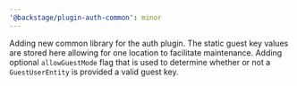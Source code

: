 ```yaml
---
'@backstage/plugin-auth-common': minor
---
```


Adding new common library for the auth plugin. The static guest key values are stored here allowing for one location to facilitate maintenance. Adding optional `allowGuestMode` flag that is used to determine whether or not a `GuestUserEntity` is provided a valid guest key.
